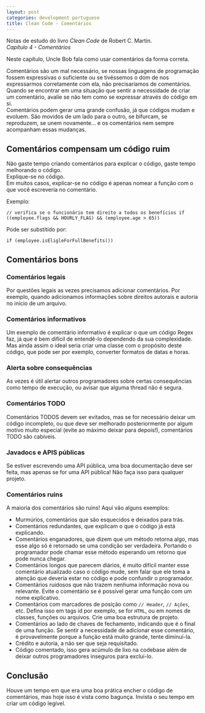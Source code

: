 ```yaml
---
layout: post
categories: development portuguese
title: Clean Code - Comentários
---
```


Notas de estudo do livro *Clean Code* de Robert C. Martin.  
*Capítulo 4 - Comentários*

Neste capítulo, Uncle Bob fala como usar comentários da forma correta.

Comentários são um mal necessário, se nossas linguagens de programação fossem expressivas o suficiente ou se tivéssemos o dom de nos expressarmos corretamente com ela, não precisaríamos de comentários.   
Quando se encontrar em uma situação que sentir a necessidade de criar um comentário, avalie se não tem como se expressar através do código em si.   
Comentários podem gerar uma grande confusão, já que códigos mudam e evoluem. São movidos de um lado para o outro, se bifurcam, se reproduzem, se unem novamente… e os comentários nem sempre acompanham essas mudanças.

## Comentários compensam um código ruim

Não gaste tempo criando comentários para explicar o código, gaste tempo melhorando o código.  
Explique-se no código.   
Em muitos casos, explicar-se no código é apenas nomear a função com o que você escreveria no comentário.   

Exemplo:

`// verifica se o funcionário tem direito a todos os benefícios
if ((employee.flags && HOURLY_FLAG) && (employee.age > 65))`

Pode ser substitído por:

`if (employee.isEligleForFullBenefits())`

## Comentários bons

### Comentários legais

Por questões legais as vezes precisamos adicionar comentários. Por exemplo, quando adicionamos informações sobre direitos autorais e autoria no início de um arquivo.   

### Comentários informativos

Um exemplo de comentário informativo é explicar o que um código Regex faz, já que é bem difícil de entendê-lo dependendo da sua complexidade.   
Mas ainda assim o ideal seria criar uma classe com o propósito deste código, que pode ser por exemplo, converter formatos de datas e horas.   

### Alerta sobre consequências

As vezes é útil alertar outros programadores sobre certas consequências como tempo de execução, ou avisar que alguma thread não é segura.   

### Comentários TODO

Comentários TODOS devem ser evitados, mas se for necessário deixar um código incompleto, ou que deve ser melhorado posteriormente por algum motivo muito especial (evite ao máximo deixar para depois!), comentários TODO são cabíveis.   

### Javadocs e APIS públicas

Se estiver escrevendo uma API pública, uma boa documentação deve ser feita, mas apenas se for uma API pública! Não faça isso para qualquer projeto.

### Comentários ruins

A maioria dos comentários são ruins! Aqui vão alguns exemplos: 
- Murmúrios, comentários que são esquecidos e deixados para trás.
- Comentários redundantes, que explicam o que o código já está explicando.
- Comentários enganadores, que dizem que um método retorna algo, mas esse algo só é retornado se uma condição ser verdadeira. Portando o programador pode chamar esse método esperando um retorno que pode nunca chegar.
- Comentários longos que parecem diários, é muito difícil manter esse comentário atualizado caso o código mude, sem falar que ele toma a atenção que deveria estar no código e pode confundir o programador.
- Comentários ruidosos que não trazem nenhuma informação nova ou relevante. Evite o comentário se é possível gerar uma função com um nome explicativo.
- Comentários com marcadores de posição como `// Header`, `// Ações`, etc. Defina isso em tags id por exemplo, se for `HTML`, ou em nomes de classes, funções ou arquivos. Crie uma boa estrutura de projeto.
- Comentários ao lado de chaves de fechamento, indicando que é o final de uma função. Se sentir a necessidade de adicionar esse comentário, é provavelmente porque a função está muito grande, tente diminuí-la.
- Crédito e autoria, a não ser que seja requisitado.
- Código comentado, isso gera acúmulo de lixo na codebase além de deixar outros programadores inseguros para excluí-lo.

## Conclusão

Houve um tempo em que era uma boa prática encher o código de comentários, mas hoje isso é vista como bagunça. Invista o seu tempo em criar um código legível.


